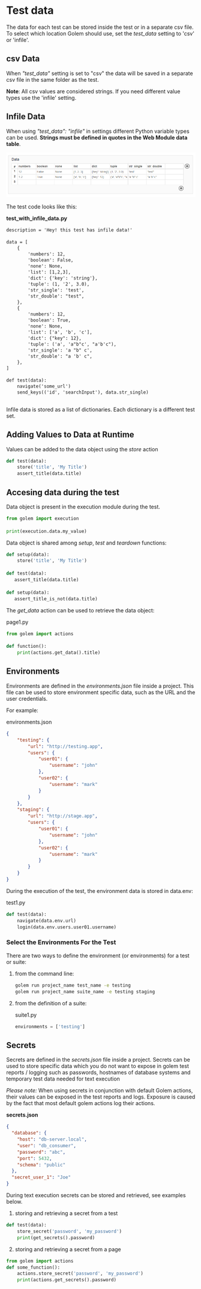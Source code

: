 Test data
==================================================

The data for each test can be stored inside the test or in a separate csv file.
To select which location Golem should use, set the *test_data* setting to 'csv' or 'infile'.


## csv Data

When *"test_data"* setting is set to "csv" the data will be saved in a separate csv file in the same folder as the test.

**Note**: All csv values are considered strings. If you need different value types use the 'infile' setting.


## Infile Data

When using *"test_data": "infile"* in settings different Python variable types can be used. **Strings must be defined in quotes in the Web Module data table**.

![data table infile](_static/img/data-table-infile.png "Test With Data Table")

The test code looks like this:

**test_with_infile_data.py**
```
description = 'Hey! this test has infile data!'

data = [
    {
        'numbers': 12,
        'boolean': False,
        'none': None,
        'list': [1,2,3],
        'dict': {'key': 'string'},
        'tuple': (1, '2', 3.0),
        'str_single': 'test',
        'str_double': "test",
    },
    {
        'numbers': 12,
        'boolean': True,
        'none': None,
        'list': ['a', 'b', 'c'],
        'dict': {"key": 12},
        'tuple': ('a', 'a"b"c', "a'b'c"),
        'str_single': 'a "b" c',
        'str_double': "a 'b' c",
    },
]

def test(data):
    navigate('some_url')
    send_keys(('id', 'searchInput'), data.str_single)
    
```

Infile data is stored as a list of dictionaries. Each dictionary is a different test set.


## Adding Values to Data at Runtime

Values can be added to the data object using the *store* action

```python
def test(data):
    store('title', 'My Title')
    assert_title(data.title)
```

## Accesing data during the test

Data object is present in the execution module during the test.

```python
from golem import execution

print(execution.data.my_value)
```

Data object is shared among *setup*, *test* and *teardown* functions:

```python
def setup(data):
    store('title', 'My Title')

def test(data):
   assert_title(data.title)
   
def setup(data):
   assert_title_is_not(data.title)
```

The *get_data* action can be used to retrieve the data object:

page1.py
```python
from golem import actions

def function():
    print(actions.get_data().title)
``` 

## Environments

Environments are defined in the *environments.json* file inside a project.
This file can be used to store environment specific data, such as the URL and the user credentials.

For example:

environments.json
```json
{
    "testing": {
        "url": "http://testing.app",
        "users": {
            "user01": {
                "username": "john"
            },
            "user02": {
                "username": "mark"
            }
        }
    },
    "staging": {
        "url": "http://stage.app",
        "users": {
            "user01": {
                "username": "john"
            },
            "user02": {
                "username": "mark"
            }
        }
    }
}
```

During the execution of the test, the environment data is stored in data.env:

test1.py
```python
def test(data):
    navigate(data.env.url)
    login(data.env.users.user01.username)
```

### Select the Environments For the Test

There are two ways to define the environment (or environments) for a test or suite:

1. from the command line:
    ```bash
    golem run project_name test_name -e testing
    golem run project_name suite_name -e testing staging
    ```

2. from the definition of a suite:
    
    suite1.py
    ```python
    environments = ['testing']
    ```
    
## Secrets

Secrets are defined in the *secrets.json* file inside a project.
Secrets can be used to store specific data which you do not want to expose in golem test reports / logging such as passwords, hostnames of database systems and temporary test data needed for text execution

*Please note:* When using secrets in conjunction with default Golem actions, their values can be exposed in the test reports and logs. Exposure is caused by the fact that most default golem actions log their actions.

**secrets.json**
```json
{
  "database": {
    "host": "db-server.local",
    "user": "db_consumer",
    "password": "abc",
    "port": 5432,
    "schema": "public"
  },
  "secret_user_1": "Joe"
}
```

During text execution secrets can be stored and retrieved, see examples below.

1. storing and retrieving a secret from a test
```python
def test(data):
    store_secret('password', 'my_password')
    print(get_secrets().password)
```

2. storing and retrieving a secret from a page
```python
from golem import actions
def some_function():
    actions.store_secret('password', 'my_password')
    print(actions.get_secrets().password)
```